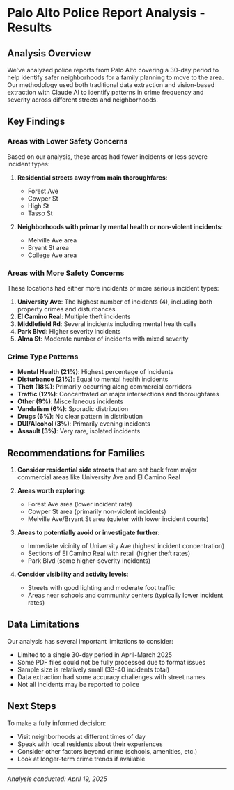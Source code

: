 # Palo Alto Police Report Analysis - Results

## Analysis Overview
We've analyzed police reports from Palo Alto covering a 30-day period to help identify safer neighborhoods for a family planning to move to the area. Our methodology used both traditional data extraction and vision-based extraction with Claude AI to identify patterns in crime frequency and severity across different streets and neighborhoods.

## Key Findings

### Areas with Lower Safety Concerns
Based on our analysis, these areas had fewer incidents or less severe incident types:

1. **Residential streets away from main thoroughfares**:
   - Forest Ave
   - Cowper St
   - High St
   - Tasso St

2. **Neighborhoods with primarily mental health or non-violent incidents**:
   - Melville Ave area
   - Bryant St area
   - College Ave area

### Areas with More Safety Concerns
These locations had either more incidents or more serious incident types:

1. **University Ave**: The highest number of incidents (4), including both property crimes and disturbances
2. **El Camino Real**: Multiple theft incidents
3. **Middlefield Rd**: Several incidents including mental health calls
4. **Park Blvd**: Higher severity incidents
5. **Alma St**: Moderate number of incidents with mixed severity

### Crime Type Patterns
- **Mental Health (21%)**: Highest percentage of incidents
- **Disturbance (21%)**: Equal to mental health incidents
- **Theft (18%)**: Primarily occurring along commercial corridors
- **Traffic (12%)**: Concentrated on major intersections and thoroughfares
- **Other (9%)**: Miscellaneous incidents
- **Vandalism (6%)**: Sporadic distribution
- **Drugs (6%)**: No clear pattern in distribution
- **DUI/Alcohol (3%)**: Primarily evening incidents
- **Assault (3%)**: Very rare, isolated incidents

## Recommendations for Families

1. **Consider residential side streets** that are set back from major commercial areas like University Ave and El Camino Real

2. **Areas worth exploring**:
   - Forest Ave area (lower incident rate)
   - Cowper St area (primarily non-violent incidents) 
   - Melville Ave/Bryant St area (quieter with lower incident counts)

3. **Areas to potentially avoid or investigate further**:
   - Immediate vicinity of University Ave (highest incident concentration)
   - Sections of El Camino Real with retail (higher theft rates)
   - Park Blvd (some higher-severity incidents)

4. **Consider visibility and activity levels**:
   - Streets with good lighting and moderate foot traffic
   - Areas near schools and community centers (typically lower incident rates)

## Data Limitations

Our analysis has several important limitations to consider:

- Limited to a single 30-day period in April-March 2025
- Some PDF files could not be fully processed due to format issues
- Sample size is relatively small (33-40 incidents total)
- Data extraction had some accuracy challenges with street names
- Not all incidents may be reported to police

## Next Steps

To make a fully informed decision:
- Visit neighborhoods at different times of day
- Speak with local residents about their experiences
- Consider other factors beyond crime (schools, amenities, etc.)
- Look at longer-term crime trends if available

---

*Analysis conducted: April 19, 2025*